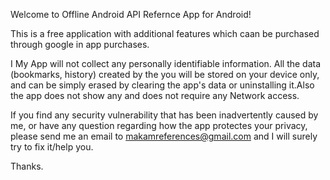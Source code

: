 Welcome to Offline Android API Refernce App  for Android!

This is a free application with additional features which caan be purchased through google in app purchases.

I My App will not collect any personally identifiable information. All the data (bookmarks, history) created by the you will be stored on your device only, and can be simply erased by clearing the app's data or uninstalling it.Also the app does not show any and does not require any Network access.

If you find any security vulnerability that has been inadvertently caused by me, or have any question regarding how the app protectes your privacy, please send me an email to makamreferences@gmail.com and I will surely try to fix it/help you.

Thanks.
